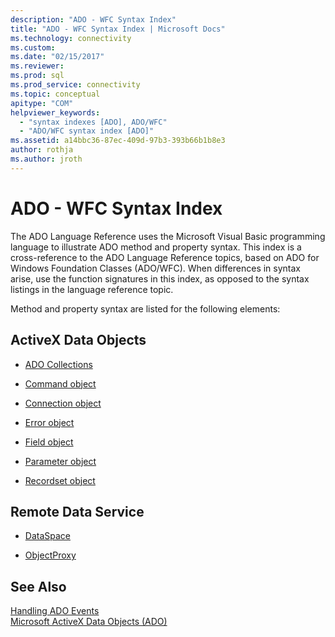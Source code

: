 ```yaml
---
description: "ADO - WFC Syntax Index"
title: "ADO - WFC Syntax Index | Microsoft Docs"
ms.technology: connectivity
ms.custom: 
ms.date: "02/15/2017"
ms.reviewer: 
ms.prod: sql  
ms.prod_service: connectivity
ms.topic: conceptual
apitype: "COM"
helpviewer_keywords: 
  - "syntax indexes [ADO], ADO/WFC"
  - "ADO/WFC syntax index [ADO]"
ms.assetid: a14bbc36-87ec-409d-97b3-393b66b1b8e3
author: rothja
ms.author: jroth
---
```

# ADO - WFC Syntax Index
The ADO Language Reference uses the Microsoft Visual Basic programming language to illustrate ADO method and property syntax. This index is a cross-reference to the ADO Language Reference topics, based on ADO for Windows Foundation Classes (ADO/WFC). When differences in syntax arise, use the function signatures in this index, as opposed to the syntax listings in the language reference topic.  
  
 Method and property syntax are listed for the following elements:  
  
## ActiveX Data Objects  
  
-   [ADO Collections](./collections-ado-wfc-syntax.md)  
  
-   [Command object](./command-ado-wfc-syntax.md)  
  
-   [Connection object](./connection-ado-wfc-syntax.md)  
  
-   [Error object](./error-ado-wfc-syntax.md)  
  
-   [Field object](./field-ado-wfc-syntax.md)  
  
-   [Parameter object](./parameter-ado-wfc-syntax.md)  
  
-   [Recordset object](./recordset-ado-wfc-syntax.md)  
  
## Remote Data Service  
  
-   [DataSpace](./dataspace-ado-wfc-syntax.md)  
  
-   [ObjectProxy](./objectproxy-ado-wfc-syntax.md)  
  
## See Also  
 [Handling ADO Events](../../guide/data/handling-ado-events.md)   
 [Microsoft ActiveX Data Objects (ADO)](../../microsoft-activex-data-objects-ado.md)